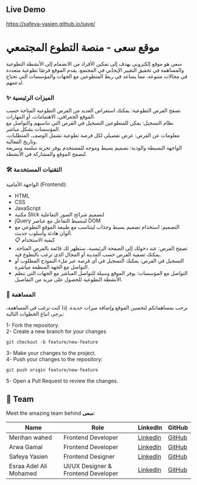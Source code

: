 ## Live Demo

https://safeya-yasien.github.io/saye/

# موقع سعى - منصة التطوع المجتمعي

سعى هو موقع إلكتروني يهدف إلى تمكين الأفراد من الانضمام إلى الأنشطة التطوعية والمساهمة في تحقيق التغيير الإيجابي في المجتمع. يقدم الموقع فرصًا تطوعية متعددة في مجالات متنوعة، مما يساعد في ربط المتطوعين مع الجهات والمؤسسات التي تحتاج لدعمهم.

### ✨ الميزات الرئيسية

تصفح الفرص التطوعية: يمكنك استعراض العديد من الفرص التطوعية المتاحة حسب الموقع الجغرافي، الاهتمامات، أو المهارات.<br>
نظام التسجيل: يمكن للمتطوعين التسجيل في الفرص التي تناسبهم والتواصل مع المؤسسات بشكل مباشر.<br>
معلومات عن الفرص: عرض تفصيلي لكل فرصة تطوعية تشمل الوصف، المتطلبات، وتاريخ الفعالية.<br>
الواجهة البسيطة والودية: تصميم بسيط وموجه للمستخدم يوفر تجربة سلسة وسريعة لتصفح الموقع والمشاركة في الأنشطة.<br>

### 🛠️ التقنيات المستخدمة

الواجهة الأمامية (Frontend):

- HTML<br>
- CSS<br>
- JavaScript<br>
- مكتبة Slick لتصميم شرائح الصور التفاعلية<br>
- jQuery لتبسيط التفاعل مع عناصر DOM<br>
- التصميم: استخدام تصميم بسيط وجذاب ليتناسب مع طبيعة الموقع التطوعي مع ألوان هادئة وأسلوب حديث.<br>
  📋 كيفية الاستخدام
- تصفح الفرص: عند دخولك إلى الصفحة الرئيسية، ستظهر لك قائمة بالفرص المتاحة. يمكنك تصفية الفرص حسب المدينة أو المجال الذي ترغب بالتطوع فيه.<br>
- التسجيل في الفرص: يمكنك التسجيل في أي فرصة عبر ملء النموذج المطلوب أو التواصل مع الجهة المنظمة مباشرة.<br>
- التواصل مع المؤسسات: يوفر الموقع وسيلة للتواصل المباشر مع الجهات التي تنظم الأنشطة التطوعية للحصول على مزيد من التفاصيل.<br>

### 🤝 المساهمة

نرحب بمساهماتكم لتحسين الموقع وإضافة ميزات جديدة. إذا كنت ترغب في المساهمة، يرجى اتباع الخطوات التالية:

1- Fork the repository.<br>
2- Create a new branch for your changes<br>

```
git checkout -b feature/new-feature
```

3- Make your changes to the project.<br>
4- Push your changes to the repository:

```
git push origin feature/new-feature
```

5- Open a Pull Request to review the changes.<br>

## 👥 Team

Meet the amazing team behind **سعى**:

| Name                   | Role                                | LinkedIn                                                         | GitHub                                     |
| ---------------------- | ----------------------------------- | ---------------------------------------------------------------- | ------------------------------------------ |
| Merihan wahed          | Frontend Developer                  | [LinkedIn](https://www.linkedin.com/in/meryhan-wahed-04a988250/) | [GitHub](https://github.com/Meryhanwahed)  |
| Arwa Gamal             | Frontend Developer                  | [LinkedIn](https://www.linkedin.com/in/arwa-gamal-7955482a3/)    | [GitHub](https://github.com/Arwaa-Gamall)  |
| Safeya Yasien          | Frontend Designer                   | [LinkedIn](https://www.linkedin.com/in/safeya-yasien-2ba9b4260/) | [GitHub](https://github.com/Safeya-Yasien) |
| Esraa Adel Ali Mohamed | UI/UX Designer & Frontend Developer | [LinkedIn](https://www.linkedin.com/in/esraa-adel-84685325b)     | [GitHub](https://github.com/esraaadel89)   |
